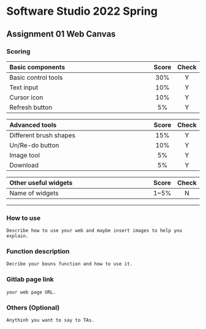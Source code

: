 # Software Studio 2022 Spring
## Assignment 01 Web Canvas


### Scoring

| **Basic components**                             | **Score** | **Check** |
| :----------------------------------------------- | :-------: | :-------: |
| Basic control tools                              | 30%       | Y         |
| Text input                                       | 10%       | Y         |
| Cursor icon                                      | 10%       | Y         |
| Refresh button                                   | 5%       | Y         |

| **Advanced tools**                               | **Score** | **Check** |
| :----------------------------------------------- | :-------: | :-------: |
| Different brush shapes                           | 15%       | Y         |
| Un/Re-do button                                  | 10%       | Y         |
| Image tool                                       | 5%        | Y         |
| Download                                         | 5%        | Y         |

| **Other useful widgets**                         | **Score** | **Check** |
| :----------------------------------------------- | :-------: | :-------: |
| Name of widgets                                  | 1~5%     | N         |


---

### How to use 

    Describe how to use your web and maybe insert images to help you explain.
    

### Function description

    Decribe your bouns function and how to use it.

### Gitlab page link

    your web page URL.

### Others (Optional)

    Anythinh you want to say to TAs.

<style>
table th{
    width: 100%;
}
</style>